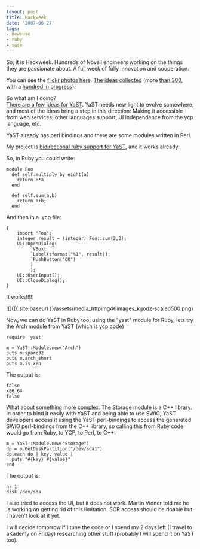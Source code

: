 ```yaml
---
layout: post
title: Hackweek
date: '2007-06-27'
tags:
- newsuse
- ruby
- suse
---
```


So, it is Hackweek. Hundreds of Novell engineers working on the things they are passionate about. A full week of fully innovation and cooperation.

You can see the [flickr photos here][1]. [The ideas collected][2] (more [than 300][5], with a [hundred in progress][6]).

So what am I doing?  
[There are a few ideas for YaST][3]. YaST needs new light to evolve somewhere, and most of the ideas bring a step in this direction: Making it accessible from web services, other languages support, UI independence from the ycp language, etc.

YaST already has perl bindings and there are some modules written in Perl.

My project is [bidirectional ruby support for YaST][4], and it works already.

So, in Ruby you could write:

```
module Foo
  def self.multiply_by_eight(a)
    return 8*a
  end

  def self.sum(a,b)
    return a+b;
  end
```

And then in a .ycp file:

```
{
    import "Foo";
    integer result = (integer) Foo::sum(2,3);
    UI::OpenDialog(
         `VBox(
         `Label(sformat("%1", result)),
         `PushButton("OK")
         )
         );
    UI::UserInput();
    UI::CloseDialog();
}
```

It works!!!!:

 ![]({{ site.baseurl }}/assets/media_httpimg46images_kgodz-scaled500.png)

Now, we can do YaST in Ruby too, using the "yast" module for Ruby, lets try the Arch module from YaST (which is ycp code)

```
require 'yast'

m = YaST::Module.new("Arch")
puts m.sparc32
puts m.arch_short
puts m.is_xen
```

The output is:

```
false
x86_64
false
```

What about something more complex. The Storage module is a C++ library. In order to bind it easily with YaST and being able to use SWIG, YaST developers access it using the YaST perl-bindings to access the generated SWIG perl-bindings from the C++ library, so calling this from Ruby code would go from Ruby, to YCP, to Perl, to C++:

```
m = YaST::Module.new("Storage")
dp = m.GetDiskPartition("/dev/sda1")
dp.each do | key, value |
  puts "#{key} #{value}"
end
```

The output is:

```
nr 1
disk /dev/sda
```

I also tried to access the UI, but it does not work. Martin Vidner told me he is working on getting rid of this limitation. SCR access should be doable but I haven't look at it yet.

I will decide tomorrow if I tune the code or I spend my 2 days left (I travel to aKademy on Friday) researching other stuff (probably I will spend it on YaST too).

[1]: http://www.flickr.com/groups/hackweek/pool/  
 [2]: http://idea.opensuse.org  
 [3]: http://idea.opensuse.org/content/?do=search&id=yast  
 [4]: http://idea.opensuse.org/content/ideas/make-yast-modules-accessible-from-other-languages-than-perl  
 [5]: http://idea.opensuse.org/content/tag/idea  
 [6]: http://idea.opensuse.org/content/tag/inprogress

